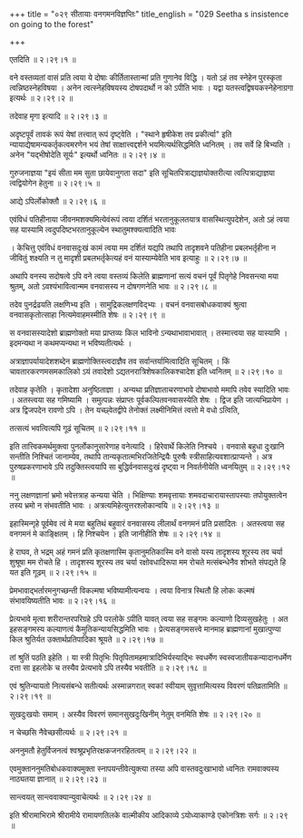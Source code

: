 +++
title = "०२९ सीतायाः वनगमनविज्ञप्तिः"
title_english = "029 Seetha s insistence on going to the forest"

+++


एतदिति  ॥  २।२९।१  ॥   

  

वने वस्तव्यतां वासं प्रति त्वया ये दोषाः कीर्तितास्तान्मां प्रति गुणानेव
विद्धि । यतो ऽहं तव स्नेहेन पुरस्कृता त्वन्निष्ठस्नेहविषया । अनेन
त्वत्स्नेहविषयस्य दोषपदार्थो न को ऽपीति भावः । यद्वा
यतस्त्वद्विषयकस्नेहेनाग्रगा इत्यर्थः  ॥  २।२९।२ ॥   

  

तदेवाह मृगा इत्यादि  ॥  २।२९।३  ॥   

  

अदृष्टपूर्वं तावकं रूपं येषां तत्त्वात् रूपं दृष्ट्वेति । "स्थाने
हृषीकेश तव प्रकीर्त्या" इति न्यायाद्येषामन्यकर्तृकत्वमरणेन भयं तेषां
साक्षात्त्वद्दर्शने भयमित्यर्थसिद्धमिति ध्वनितम् । तव सर्वे हि बिभ्यति ।
अनेन "यद्भीषोदेति सूर्यः" इत्यर्थो ध्वनितः  ॥  २।२९।४  ॥   

  

गुरुजनाज्ञया "इयं सीता मम सुता छायेवानुगता सदा" इति
सूचितपित्राद्याज्ञयोक्तरीत्या त्वत्पित्राद्याज्ञया त्वद्वियोगेन हेतुना
 ॥  २।२९।५  ॥   

  

आद्ये ऽपिर्लोकोक्तौ  ॥  २।२९।६  ॥   

  

एवंविधं पतिहीनाया जीवनमशक्यमित्येवंरूपं त्वया दर्शितं भरतानुकूलतयात्र
वासस्थित्युपदेशेन, अतो ऽहं त्वया सह यास्यामि त्वदुपदिष्टभरतानुकूल्येन
स्थातुमश्क्यत्वादिति भावः  

। केचित्तु एवंविधं वनवासदुःखं कामं त्वया मम दर्शितं यद्यपि तथापि
तादृशवने पतिहीना प्रबलभर्तृहीना न जीवितुं शक्ष्यति न तु मादृशी
प्रबलभर्तृकेत्यहं वनं यास्याम्येवेति भाव इत्याहुः  ॥  २।२९।७  ॥   

  

अथापि वनस्य सदोषत्वे ऽपि वने त्वया वस्तव्यं किलेति ब्राह्मणानां सत्यं
वचनं पूर्वं पितृगेहे निवसन्त्या मया श्रुतम्, अतो ऽवश्यंभावित्वान्मम
वनवासस्य न दोषगणनेति भावः  ॥  २।२९।८  ॥   

  

तदेव पुनर्द्रढयति लक्षणिभ्य इति । सामुद्रिकलक्षणविद्भ्यः । वचनं
वनवासबोधकवाक्यं श्रुत्वा वनवासकृतोत्साहा नित्यमेवाहमस्मीति शेषः  ॥ 
२।२९।९  ॥   

  

स वनवासस्यादेशो ब्राह्मणोक्तो मया प्राप्तव्यः किल भाविनो
ऽन्यथाभावाभावात् । तस्मात्त्वया सह यास्यामि । इदमन्यथा न कथमप्यन्यथा न
भविष्यतीत्यर्थः ।  

अत्राज्ञापर्यायादेशशब्देन ब्राह्मणोक्तिस्त्वदाज्ञैव तव
सर्वान्तर्यामित्वादिति सूचितम् । किं चावतारकरणमसमकालिको ऽयं तवादेशो
ऽद्यतनरात्रिशेषकालिकश्चादेश इति ध्वनितम्  ॥  २।२९।१०  ॥   

  

तदेवाह कृतेति । कृतादेशा अनुष्ठिताज्ञा । अन्यथा प्रतिज्ञाताचरणाभावे
दोषाभावो ममापि तवेव स्यादिति भावः । अतस्त्वया सह गमिष्यामि । समुत्पन्नः
संप्राप्तः पूर्वकल्पितवनवासस्येति शेषः । द्विज इति जात्यभिप्रायेण । अत्र
द्विजपदेन रावणो ऽपि । तेन यच्छ्वेतद्वीपे तेनोक्तं लक्ष्मीनिमित्तं
त्वत्तो मे वधो ऽत्विति,  

तत्सत्यं भवत्वित्यपि गूढं सूचितम्  ॥  २।२९।११  ॥   

  

इति तात्त्विकमर्थमुक्त्वा पुनर्लोकानुसारेणाह वनेत्यादि । हिरेवार्थे
किलेति निश्चये । वनवासे बहुधा दुःखानि सन्तीति निश्चितं जानाम्येव, तथापि
तान्यकृतात्मभिरजितेन्द्रियैः पुरुषैः स्त्रीसाहित्यवशात्प्राप्यन्ते ।
अत्र पुरुषप्रकरणाभावे ऽपि तदुक्तिस्त्वयापि सा बुद्धिर्वनवासदुःखं
दृष्ट्वा न निवर्तनीयेति ध्वनयितुम्  ॥  २।२९।१२  ॥   

  

ननु लक्षणज्ञानां भ्रमो भवेत्तत्राह कन्यया चेति । भिक्षिण्याः शमवृत्तायाः
शमवदाचारायास्तापस्याः तपोयुक्तत्वेन तस्य भ्रमो न संभवतीति भावः ।
अत्रत्यमिहेत्युत्तरश्लोकान्वयि  ॥  २।२९।१३  ॥   

  

इहास्मिन्गृहे पूर्वमेव त्वं मे मया बहुतिथं बहुवारं वनवासस्य लीलार्थं
वनगमनं प्रति प्रसादितः । अतस्त्वया सह वनगमनं मे काङ्क्षितम् । हि
निश्चयेन । इति जानीहीति शेषः  ॥  २।२९।१४  ॥   

  

हे राघव, ते भद्रम् अहं गमनं प्रति कृतक्षणास्मि कृतानुमतिकास्मि वने वासो
यस्य तादृशस्य शूरस्य तव चर्या शुश्रूषा मम रोचते हि । तादृशस्य शूरस्य तव
चर्या रक्षोवधादिरूपा मम रोचते मत्संबन्धेनैव शोभते संपद्यते हि यत इति
गूढम्  ॥  २।२९।१५  ॥   

  

प्रेमभावाद्भर्तारमनुगच्छन्ती विकल्मषा भविष्यामीत्यन्वयः । त्वया विनात्र
स्थितौ हि लोकः कल्मषं संभावयिष्यतीति भावः  ॥  २।२९।१६  ॥   

  

प्रेत्यभावे मृत्वा शरीरान्तरपरिग्रहे ऽपि परलोके ऽपीति यावत् त्वया सह
सङ्गमः कल्याणो दिव्यसुखहेतुः । अत इहसङ्गमस्य कल्याणत्वं
कैमुतिकन्यायसिद्धमिति भावः । प्रेत्यसङ्गमसत्त्वे मानमाह ब्राह्मणानां
मुखात्पुण्या किल श्रुतिर्यत उक्तार्थप्रतिपादिका श्रूयते  ॥  २।२९।१७  ॥   

  

तां श्रुतिं पठति इहेति । या स्त्री पितृभिः
पितृपितामहमात्रादिभिर्यस्याद्भिः स्वधर्मेण स्वस्वजातीयकन्यादानधर्मेण
दत्ता सा इहलोके च तस्यैव प्रेत्यभावे ऽपि तस्यैव भवतीति  ॥  २।२९।१८  ॥   

  

एवं श्रुतिन्यायतो नित्यसंबन्धे सतीत्यर्थः अस्मान्नगरात् स्वकां स्वीयाम्
सुवृत्तामित्यस्य विवरणं पतिव्रतामिति  ॥  २।२९।१९  ॥   

  

सुखदुःखयोः समाम् । अस्यैव विवरणं समानसुखदुःखिनीम् नेतुम् वनमिति शेषः  ॥ 
२।२९।२०  ॥   

  

न चेच्छसि नैवेच्छसीत्यर्थः  ॥  २।२९।२१  ॥   

  

अननुमतौ हेतुर्विजनत्वं श्वश्रूप्रभृतिरक्षकजनरहितत्वम्  ॥  २।२९।२२  ॥   

  

एवमुक्ताननुमतिबोधकवाक्यमुक्ता स्नापयन्तीवेत्युक्त्या तस्या अपि
वास्तवदुःखाभावो ध्वनितः रामवाक्यस्य नाठ्यतया ज्ञानात्  ॥  २।२९।२३  ॥   

  

सान्त्वयत् सान्त्ववाक्यान्युवाचेत्यर्थः  ॥  २।२९।२४  ॥   

  

इति श्रीरामाभिरामे श्रीरामीये रामायणतिलके वाल्मीकीय आदिकाव्ये
ऽयोध्याकाण्डे एकोनत्रिशः सर्गः  ॥  २।२९  ॥   

  

  


